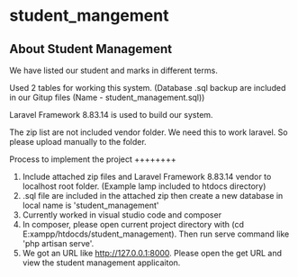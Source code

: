 # student_mangement
## About Student Management

We have listed our student and  marks in different terms.

Used 2 tables for working this system. (Database .sql backup are included in our Gitup files (Name - student_management.sql))

Laravel Framework 8.83.14  is used  to build our system.

The zip list are not included vendor folder. We need this to work laravel. So please upload manually to the folder.


Process to implement the project
++++++++
1. Include attached zip files and Laravel Framework 8.83.14 vendor to localhost root folder. (Example lamp included to htdocs directory)
2. .sql file are included in the attached zip then create a new database in local name is 'student_management'
3. Currently  worked in visual studio code and composer
4. In composer, please open current project directory with (cd E:xampp/htdocds/student_management). Then run serve command like 'php artisan serve'.
5. We got an URL like http://127.0.0.1:8000. Please open the get URL and view the student management applicaiton.

